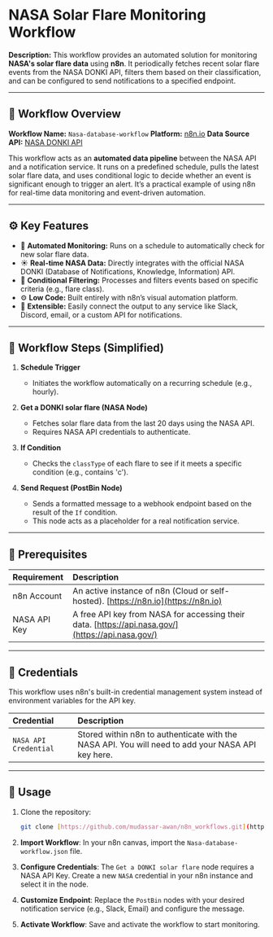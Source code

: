 # NASA Solar Flare Monitoring Workflow

**Description:**
This workflow provides an automated solution for monitoring **NASA's solar flare data** using **n8n**. It periodically fetches recent solar flare events from the NASA DONKI API, filters them based on their classification, and can be configured to send notifications to a specified endpoint.

---

## 🧠 Workflow Overview

**Workflow Name:** `Nasa-database-workflow`
**Platform:** [n8n.io](https://n8n.io)
**Data Source API:** [NASA DONKI API](https://api.nasa.gov/)

This workflow acts as an **automated data pipeline** between the NASA API and a notification service. It runs on a predefined schedule, pulls the latest solar flare data, and uses conditional logic to decide whether an event is significant enough to trigger an alert. It’s a practical example of using n8n for real-time data monitoring and event-driven automation.

---

## ⚙️ Key Features

- 🤖 **Automated Monitoring:** Runs on a schedule to automatically check for new solar flare data.
- ☀️ **Real-time NASA Data:** Directly integrates with the official NASA DONKI (Database of Notifications, Knowledge, Information) API.
- 🔄 **Conditional Filtering:** Processes and filters events based on specific criteria (e.g., flare class).
- ⚙️ **Low Code:** Built entirely with n8n’s visual automation platform.
- 🧩 **Extensible:** Easily connect the output to any service like Slack, Discord, email, or a custom API for notifications.

---

## 🧩 Workflow Steps (Simplified)

1.  **Schedule Trigger**
    -   Initiates the workflow automatically on a recurring schedule (e.g., hourly).

2.  **Get a DONKI solar flare (NASA Node)**
    -   Fetches solar flare data from the last 20 days using the NASA API.
    -   Requires NASA API credentials to authenticate.

3.  **If Condition**
    -   Checks the `classType` of each flare to see if it meets a specific condition (e.g., contains 'c').

4.  **Send Request (PostBin Node)**
    -   Sends a formatted message to a webhook endpoint based on the result of the `If` condition.
    -   This node acts as a placeholder for a real notification service.

---

## 🧰 Prerequisites

| Requirement | Description |
| :--- | :--- |
| n8n Account | An active instance of n8n (Cloud or self-hosted). [https://n8n.io](https://n8n.io) |
| NASA API Key | A free API key from NASA for accessing their data. [https://api.nasa.gov/](https://api.nasa.gov/) |

---

## 🔐 Credentials

This workflow uses n8n's built-in credential management system instead of environment variables for the API key.

| Credential | Description |
| :--- | :--- |
| `NASA API Credential` | Stored within n8n to authenticate with the NASA API. You will need to add your NASA API key here. |

---

## 🚀 Usage

1.  Clone the repository:
    ```bash
    git clone [https://github.com/mudassar-awan/n8n_workflows.git](https://github.com/mudassar-awan/n8n_workflows.git)
    ```

2.  **Import Workflow**: In your n8n canvas, import the `Nasa-database-workflow.json` file.

3.  **Configure Credentials**: The `Get a DONKI solar flare` node requires a NASA API Key. Create a new `NASA` credential in your n8n instance and select it in the node.

4.  **Customize Endpoint**: Replace the `PostBin` nodes with your desired notification service (e.g., Slack, Email) and configure the message.

5.  **Activate Workflow**: Save and activate the workflow to start monitoring.
